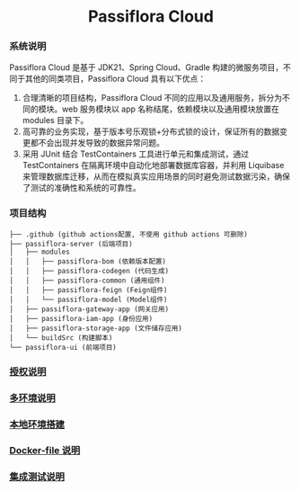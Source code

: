 <div align=center>
<h1>Passiflora Cloud</h1>
</div>

### 系统说明
Passiflora Cloud 是基于 JDK21、Spring Cloud、Gradle 构建的微服务项目，不同于其他的同类项目，Passiflora Cloud 具有以下优点：
1. 合理清晰的项目结构，Passiflora Cloud 不同的应用以及通用服务，拆分为不同的模块。web 服务模块以 app 名称结尾，依赖模块以及通用模块放置在 modules 目录下。
2. 高可靠的业务实现，基于版本号乐观锁+分布式锁的设计，保证所有的数据变更都不会出现并发导致的数据异常问题。
3. 采用 JUnit 结合 TestContainers 工具进行单元和集成测试，通过 TestContainers 在隔离环境中自动化地部署数据库容器，并利用 Liquibase 来管理数据库迁移，从而在模拟真实应用场景的同时避免测试数据污染，确保了测试的准确性和系统的可靠性。

### 项目结构
```shell
├── .github (github actions配置, 不使用 github actions 可删除)
├── passiflora-server (后端项目)
│   ├── modules
│   │   ├── passiflora-bom (依赖版本配置)
│   │   ├── passiflora-codegen (代码生成)
│   │   ├── passiflora-common (通用组件)
│   │   ├── passiflora-feign (Feign组件)
│   │   └── passiflora-model (Model组件)
│   ├── passiflora-gateway-app (网关应用)
│   ├── passiflora-iam-app (身份应用)
│   ├── passiflora-storage-app (文件储存应用)
│   └── buildSrc (构建脚本)
└── passiflora-ui (前端项目)
```
### [授权说明](document%2Fzh%2F授权说明.md)

### [多环境说明](document%2Fzh%2F多环境说明.md)

### [本地环境搭建](document%2Fzh%2F本地环境搭建.md)

### [Docker-file 说明](document%2Fzh%2FDockerfile.md)

### [集成测试说明](document%2Fzh%2F集成测试说明.md)